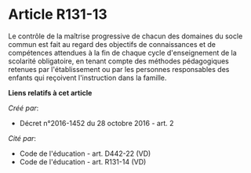 # Article R131-13

Le  contrôle de la maîtrise progressive de chacun des domaines du socle  commun est fait au regard des objectifs de
connaissances et de  compétences attendues à la fin de chaque cycle d'enseignement de la  scolarité obligatoire, en tenant
compte des méthodes pédagogiques  retenues par l'établissement ou par les personnes responsables des  enfants qui reçoivent
l'instruction dans la famille.

**Liens relatifs à cet article**

_Créé par_:

  - Décret n°2016-1452 du 28 octobre 2016 - art. 2

_Cité par_:

  - Code de l'éducation - art. D442-22 (VD)
  - Code de l'éducation - art. R131-14 (VD)
